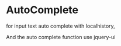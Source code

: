 # AutoComplete
for input text auto complete with localhistory,

And the auto complete function use jquery-ui